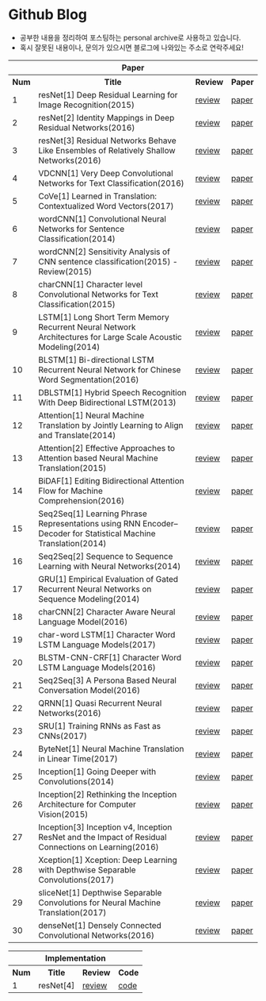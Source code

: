 # Github Blog
- 공부한 내용을 정리하여 포스팅하는 personal archive로 사용하고 있습니다.
- 혹시 잘못된 내용이나, 문의가 있으시면 블로그에 나와있는 주소로 연락주세요!

<table>
  <tr>
      <th colspan="4">Paper</th>
  </tr>
  <tr>
    <th>Num</th>
    <th>Title</th>
    <th>Review</th> 
    <th>Paper</th>
  </tr>

  <tr>
    <td>1</td>
    <td>resNet[1] Deep Residual Learning for Image Recognition(2015)</td>
    <td><a href="https://hwkim94.github.io/deeplearning/cnn/resnet/paperreview/2018/02/10/resNet1.html">review</a></td>
    <td><a href="https://arxiv.org/abs/1512.03385">paper</a></td>
  </tr>

  <tr>
    <td>2</td>
    <td>resNet[2] Identity Mappings in Deep Residual Networks(2016)</td>
    <td><a href="https://hwkim94.github.io/deeplearning/cnn/resnet/paperreview/2018/02/11/resNet2.html">review</a></td>
    <td><a href="https://arxiv.org/abs/1603.05027">paper</a></td>
  </tr>

  <tr>
    <td>3</td>
    <td>resNet[3] Residual Networks Behave Like Ensembles of Relatively Shallow Networks(2016)</td>
    <td><a href="https://hwkim94.github.io/deeplearning/cnn/resnet/paperreview/2018/02/11/resNet3.html">review</a></td>
    <td><a href="https://arxiv.org/abs/1605.06431">paper</a></td>
  </tr>

  <tr>
    <td>4</td>
    <td>VDCNN[1] Very Deep Convolutional Networks for Text Classification(2016) </td>
    <td><a href="https://hwkim94.github.io/deeplearning/cnn/nlp/paperreview/2018/02/17/VDCNN1.html">review</a></td>
    <td><a href="https://arxiv.org/abs/1606.01781">paper</a></td>
  </tr>

  <tr>
    <td>5</td>
    <td>CoVe[1] Learned in Translation: Contextualized Word Vectors(2017)</td>
    <td><a href="https://hwkim94.github.io/deeplearning/rnn/nlp/paperreview/2018/02/17/CoVe1.html">review</a></td>
    <td><a href="https://arxiv.org/abs/1708.001075">paper</a></td>
  </tr>

  <tr>
    <td>6</td>
    <td>wordCNN[1] Convolutional Neural Networks for Sentence Classification(2014)</td>
    <td><a href="https://hwkim94.github.io/deeplearning/cnn/nlp/paperreview/2018/02/19/wordCNN1.html">review</a></td>
    <td><a href="https://arxiv.org/abs/1408.5882">paper</a></td>
  </tr>

  <tr>
    <td>7</td>
    <td>wordCNN[2] Sensitivity Analysis of CNN sentence classification(2015) - Review(2015)</td>
    <td><a href="https://hwkim94.github.io/deeplearning/cnn/nlp/paperreview/2018/02/19/wordCNN2.html">review</a></td>
    <td><a href="https://arxiv.org/abs/1510.03820">paper</a></td>
  </tr>

  <tr>
    <td>8</td>
    <td>charCNN[1] Character level Convolutional Networks for Text Classification(2015)</td>
    <td><a href="https://hwkim94.github.io/deeplearning/cnn/nlp/paperreview/2018/02/20/charCNN1.html">review</a></td>
    <td><a href="https://arxiv.org/abs/1509.01626">paper</a></td>
  </tr>

  <tr>
    <td>9</td>
    <td>LSTM[1] Long Short Term Memory Recurrent Neural Network Architectures for Large Scale Acoustic Modeling(2014)</td>
    <td><a href="https://hwkim94.github.io/deeplearning/rnn/lstm/nlp/paperreview/2018/02/21/LSTM1.html">review</a></td>
    <td><a href="http://www.isca-speech.org/archive/archive_papers/interspeech_2014/i14_0338.pdf">paper</a></td>
  </tr>
  
  <tr>
    <td>10</td>
    <td>BLSTM[1] Bi-directional LSTM Recurrent Neural Network for Chinese Word Segmentation(2016)</td>
    <td><a href="https://hwkim94.github.io/deeplearning/rnn/lstm/nlp/paperreview/2018/02/21/BLSTM1.html">review</a></td>
    <td><a href="https://arxiv.org/abs/1602.04874">paper</a></td>
  </tr>

  <tr>
    <td>11</td>
    <td>DBLSTM[1] Hybrid Speech Recognition With Deep Bidirectional LSTM(2013)</td>
    <td><a href="https://hwkim94.github.io/deeplearning/rnn/lstm/nlp/paperreview/2018/02/21/DBLSTM1.html">review</a></td>
    <td><a href="https://www.cs.toronto.edu/~graves/asru_2013.pdf">paper</a></td>
  </tr>

  <tr>
    <td>12</td>
    <td>Attention[1] Neural Machine Translation by Jointly Learning to Align and Translate(2014)</td>
    <td><a href="https://hwkim94.github.io/deeplearning/rnn/lstm/attention/nlp/paperreview/2018/02/23/attention1.html">review</a></td>
    <td><a href="https://arxiv.org/abs/1409.0473">paper</a></td>
  </tr>

  <tr>
    <td>13</td>
    <td>Attention[2] Effective Approaches to Attention based Neural Machine Translation(2015)</td>
    <td><a href="https://hwkim94.github.io/deeplearning/rnn/lstm/attention/nlp/paperreview/2018/02/23/attention2.html">review</a></td>
    <td><a href="http://aclweb.org/anthology/D15-1166">paper</a></td>
  </tr>

  <tr>
    <td>14</td>
    <td>BiDAF[1] Editing Bidirectional Attention Flow for Machine Comprehension(2016)</td>
    <td><a href="https://hwkim94.github.io/deeplearning/rnn/lstm/attention/nlp/paperreview/2018/02/23/BiDAF1.html">review</a></td>
    <td><a href="https://arxiv.org/abs/1611.01603">paper</a></td>
  </tr>
  
  <tr>
    <td>15</td>
    <td>Seq2Seq[1] Learning Phrase Representations using RNN Encoder–Decoder for Statistical Machine Translation(2014)</td>
    <td><a href="https://hwkim94.github.io/deeplearning/rnn/lstm/seq2seq/nlp/paperreview/2018/02/24/seq2seq1.html">review</a></td>
    <td><a href="https://arxiv.org/abs/1406.1078">paper</a></td>
  </tr>

  <tr>
    <td>16</td>
    <td>Seq2Seq[2] Sequence to Sequence Learning with Neural Networks(2014)</td>
    <td><a href="https://hwkim94.github.io/deeplearning/rnn/lstm/seq2seq/nlp/paperreview/2018/02/25/seq2seq2.html">review</a></td>
    <td><a href="https://arxiv.org/abs/1409.3215">paper</a></td>
  </tr>
  
  <tr>
    <td>17</td>
    <td>GRU[1] Empirical Evaluation of Gated Recurrent Neural Networks on Sequence Modeling(2014)</td>
    <td><a href="https://hwkim94.github.io/deeplearning/rnn/gru/paperreview/2018/02/27/GRU1.html">review</a></td>
    <td><a href="https://arxiv.org/abs/1412.3555">paper</a></td>
  </tr>
  
  <tr>
    <td>18</td>
    <td>charCNN[2] Character Aware Neural Language Model(2016)</td>
    <td><a href="https://hwkim94.github.io/deeplearning/cnn/charcnn/nlp/paperreview/2018/02/27/charCNN2.html">review</a></td>
    <td><a href=https://arxiv.org/abs/1508.06615">paper</a></td>
  </tr>
  
  <tr>
    <td>19</td>
    <td>char-word LSTM[1] Character Word LSTM Language Models(2017)</td>
    <td><a href="https://hwkim94.github.io/deeplearning/rnn/lstm/nlp/paperreview/2018/02/28/char-word-LSTM1.html">review</a></td>
    <td><a href="https://arxiv.org/abs/1704.02813">paper</a></td>
  </tr>
  
  <tr>
    <td>20</td>
    <td>BLSTM-CNN-CRF[1] Character Word LSTM Language Models(2016)</td>
    <td><a href="https://hwkim94.github.io/deeplearning/rnn/cnn/lstm/charcnn/nlp/paperreview/2018/03/01/BLSTM-CNN-CRF1.html">review</a></td>
    <td><a href="https://arxiv.org/abs/1603.01354">paper</a></td>
  </tr>
      
  <tr>
    <td>21</td>
    <td>Seq2Seq[3] A Persona Based Neural Conversation Model(2016)</td>
    <td><a href="https://hwkim94.github.io/deeplearning/rnn/lstm/seq2seq/nlp/paperreview/2018/03/01/seq2seq3.html">review</a></td>
    <td><a href="https://arxiv.org/abs/1603.06155">paper</a></td>
  </tr>
  
  <tr>
    <td>22</td>
    <td>QRNN[1] Quasi Recurrent Neural Networks(2016)</td>
    <td><a href="https://hwkim94.github.io/deeplearning/rnn/qrnn/paperreview/2018/03/02/QRNN1.html">review</a></td>
    <td><a href="https://arxiv.org/abs/1611.01576">paper</a></td>
  </tr>
  
  <tr>
    <td>23</td>
    <td>SRU[1] Training RNNs as Fast as CNNs(2017)</td>
    <td><a href="https://hwkim94.github.io/deeplearning/rnn/sru/paperreview/2018/03/03/SRU1.html">review</a></td>
    <td><a href="https://arxiv.org/abs/1709.02755">paper</a></td>
  </tr>
  
  <tr>
    <td>24</td>
    <td>ByteNet[1] Neural Machine Translation in Linear Time(2017)</td>
    <td><a href="https://hwkim94.github.io/deeplearning/bytenet/paperreview/2018/03/05/byteNet1.html">review</a></td>
    <td><a href="https://arxiv.org/abs/1610.10099">paper</a></td>
  </tr>
  
  <tr>
    <td>25</td>
    <td>Inception[1] Going Deeper with Convolutions(2014)</td>
    <td><a href="https://hwkim94.github.io/deeplearning/cnn/inception/paperreview/2018/03/12/Inception1.html">review</a></td>
    <td><a href="https://arxiv.org/abs/1409.4842">paper</a></td>
  </tr>
  
  <tr>
    <td>26</td>
    <td>Inception[2] Rethinking the Inception Architecture for Computer Vision(2015)</td>
    <td><a href="https://hwkim94.github.io/deeplearning/cnn/inception/paperreview/2018/03/13/Inception2.html">review</a></td>
    <td><a href="https://arxiv.org/abs/1512.00567">paper</a></td>
  </tr>
      
  <tr>
    <td>27</td>
    <td>Inception[3] Inception v4, Inception ResNet and the Impact of Residual Connections on Learning(2016)</td>
    <td><a href="https://hwkim94.github.io/deeplearning/cnn/inception/paperreview/2018/03/17/Inception3.html">review</a></td>
    <td><a href="https://arxiv.org/abs/1602.07261">paper</a></td>
  </tr>
  
  <tr>
    <td>28</td>
    <td>Xception[1] Xception: Deep Learning with Depthwise Separable Convolutions(2017)</td>
    <td><a href="https://hwkim94.github.io/deeplearning/cnn/inception/xception/paperreview/2018/03/25/Xception1.html">review</a></td>
    <td><a href="https://arxiv.org/abs/1610.02357">paper</a></td>
  </tr>
  
  <tr>
    <td>29</td>
    <td>sliceNet[1] Depthwise Separable Convolutions for Neural Machine Translation(2017)</td>
    <td><a href="https://hwkim94.github.io/deeplearning/slicenet/paperreview/2018/04/03/sliceNet1.html">review</a></td>
    <td><a href="https://arxiv.org/abs/1706.03059">paper</a></td>
  </tr>
  
  <tr>
    <td>30</td>
    <td>denseNet[1] Densely Connected Convolutional Networks(2016)</td>
    <td><a href="https://hwkim94.github.io/deeplearning/cnn/resnet/densenet/paperreview/2018/04/08/denseNet1.html">review</a></td>
    <td><a href="https://arxiv.org/abs/1608.06993">paper</a></td>
  </tr>
</table>


<table>
  <tr>
      <th colspan="4">Implementation</th>
  </tr>
  <tr>
    <th>Num</th>
    <th>Title</th>
    <th>Review</th> 
    <th>Code</th>
  </tr>

  <tr>
    <td>1</td>
    <td>resNet[4]</td>
    <td><a href="https://hwkim94.github.io/deeplearning/cnn/resnet/implementation/tensorflow/2018/02/21/resNet4.html">review</a></td>
    <td><a href="https://github.com/hwkim94/hwkim94.github.io/tree/master/Implementation/resNet">code</a></td>
  </tr>
</table>
